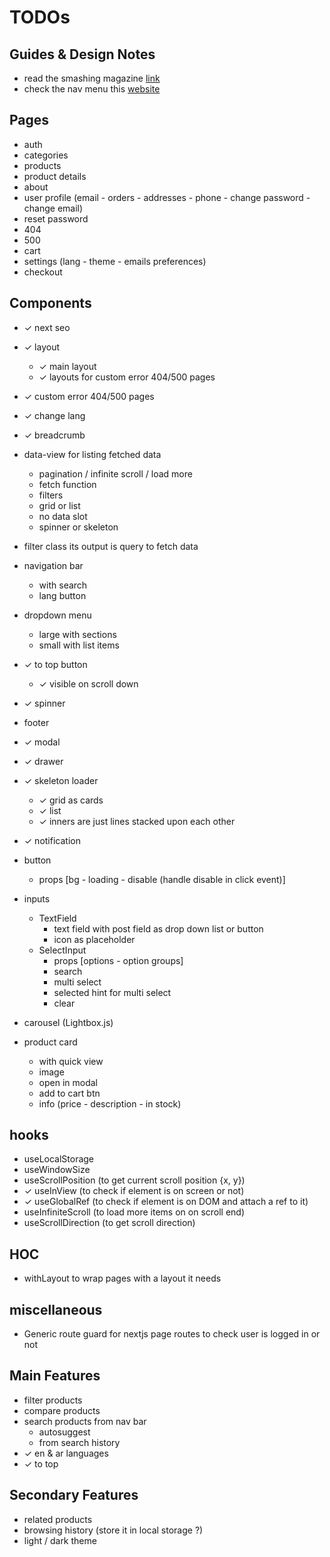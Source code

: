 # TODOs

## Guides & Design Notes

- read the smashing magazine [link](https://www.smashingmagazine.com/2020/11/best-practices-ecommerce-ui-design/)
- check the nav menu this [website](https://webflow.com/ecommerce-ui-kit-prospero)

## Pages

- auth
- categories
- products
- product details
- about
- user profile (email - orders - addresses - phone - change password - change email)
- reset password
- 404
- 500
- cart
- settings (lang - theme - emails preferences)
- checkout

## Components

- ✓ next seo

- ✓ layout
	- ✓ main layout
	- ✓ layouts for custom error 404/500 pages 

- ✓ custom error 404/500 pages

- ✓ change lang

- ✓ breadcrumb

- data-view for listing fetched data 
	- pagination / infinite scroll / load more
	- fetch function
	- filters
	- grid or list
	- no data slot
	- spinner or skeleton

- filter class its output is query to fetch data

- navigation bar
	- with search
	- lang button
	
- dropdown menu
  - large with sections
  - small with list items

- ✓ to top button
	- ✓ visible on scroll down

- ✓ spinner

- footer

- ✓ modal
- ✓ drawer

- ✓ skeleton loader
	- ✓ grid as cards
	- ✓ list
	- ✓ inners are just lines stacked upon each other
	
- ✓ notification

- button
  - props [bg - loading - disable (handle disable in click event)]
	
- inputs
  - TextField
    - text field with post field as drop down list or button
    - icon as placeholder
  - SelectInput
    - props [options - option groups]
    - search
    - multi select
    - selected hint for multi select
    - clear
		
- carousel (Lightbox.js)

- product card
  - with quick view
  - image
  - open in modal
  - add to cart btn
  - info (price - description - in stock)

## hooks

- useLocalStorage 
- useWindowSize
- useScrollPosition (to get current scroll position {x, y})
- ✓ useInView (to check if element is on screen or not)
- ✓ useGlobalRef (to check if element is on DOM and attach a ref to it)
- useInfiniteScroll (to load more items on on scroll end)
- useScrollDirection (to get scroll direction)

## HOC

- withLayout to wrap pages with a layout it needs

## miscellaneous

- Generic route guard for nextjs page routes to check user is logged in or not

## Main Features

- filter products
- compare products
- search products from nav bar
	- autosuggest
	- from search history
- ✓ en & ar languages
- ✓ to top

## Secondary Features

- related products
- browsing history (store it in local storage ?)
- light / dark theme
